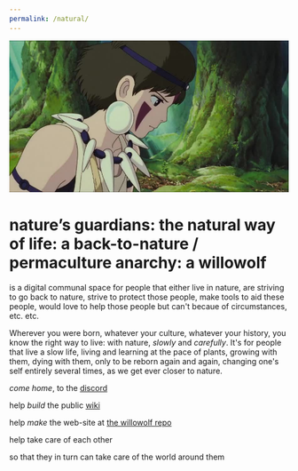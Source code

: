 ```yaml
---
permalink: /natural/
---
```


![](beautiful.jpg?raw=true)

# nature’s guardians: the natural way of life: a back-to-nature / permaculture anarchy: a willowolf
is a digital communal space for people that either live in nature, are striving to go back to nature, strive to protect those people, make tools to aid these people, would love to help those people but can't becaue of circumstances, etc. etc.

Wherever you were born, whatever your culture, whatever your history, you know the right way to live: with nature, *slowly* and *carefully*. It's for people that live a slow life, living and learning at the pace of plants, growing with them, dying with them, only to be reborn again and again, changing one's self entirely several times, as we get ever closer to nature.

*come home*, to the [discord](https://discord.gg/2vv643p)
 
help *build* the public [wiki](https://github.com/Rahil627/nature-guardian-anarchy/wiki)

help *make* the web-site at [the willowolf repo](https://github.com/Rahil627/willowolf)

help take care of each other

so that they in turn can take care of the world around them
